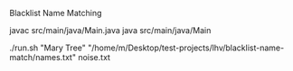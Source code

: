 Blacklist Name Matching

javac src/main/java/Main.java
java src/main/java/Main

./run.sh "Mary Tree" "/home/m/Desktop/test-projects/lhv/blacklist-name-match/names.txt"
noise.txt
